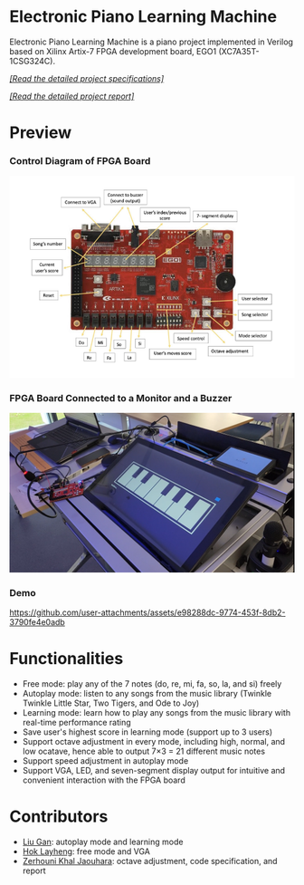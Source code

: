 # Electronic Piano Learning Machine

Electronic Piano Learning Machine is a piano project implemented in Verilog based on Xilinx Artix-7 FPGA development board, EGO1 (XC7A35T-1CSG324C).

[*[Read the detailed project specifications]*](https://github.com/Layheng-Hok/Digital-Piano/blob/main/digital_piano/Project%20Specifications.pdf)

[*[Read the detailed project report]*](https://github.com/Layheng-Hok/Digital-Piano/blob/main/digital_piano/Project%20Report%20-%20Digital%20Piano.pdf)

# Preview

### Control Diagram of FPGA Board

<div style="display: flex; justify-content: space-between;">
  <div>
    <img src="https://github.com/Layheng-Hok/Digital-Piano/blob/main/resources/control.png" width = "800">
  </div>
</div>

### FPGA Board Connected to a Monitor and a Buzzer

<div style="display: flex; justify-content: space-between;">
  <div>
    <img src="https://github.com/Layheng-Hok/Digital-Piano/blob/main/resources/piano.png" width = "800">
  </div>
</div>

### Demo
https://github.com/user-attachments/assets/e98288dc-9774-453f-8db2-3790fe4e0adb

# Functionalities
+ Free mode: play any of the 7 notes (do, re, mi, fa, so, la, and si) freely
+ Autoplay mode: listen to any songs from the music library (Twinkle Twinkle Little Star, Two Tigers, and Ode to Joy)
+ Learning mode: learn how to play any songs from the music library with real-time performance rating
+ Save user's highest score in learning mode (support up to 3 users)
+ Support octave adjustment in every mode, including high, normal, and low ocatave, hence able to output 7×3 = 21 different music notes
+ Support speed adjustment in autoplay mode
+ Support VGA, LED, and seven-segment display output for intuitive and convenient interaction with the FPGA board

# Contributors
+ [Liu Gan](https://github.com/gumlau): autoplay mode and learning mode
+ [Hok Layheng](https://github.com/Layheng-Hok): free mode and VGA
+ [Zerhouni Khal Jaouhara](https://github.com/Jouwy): octave adjustment, code specification, and report
  
